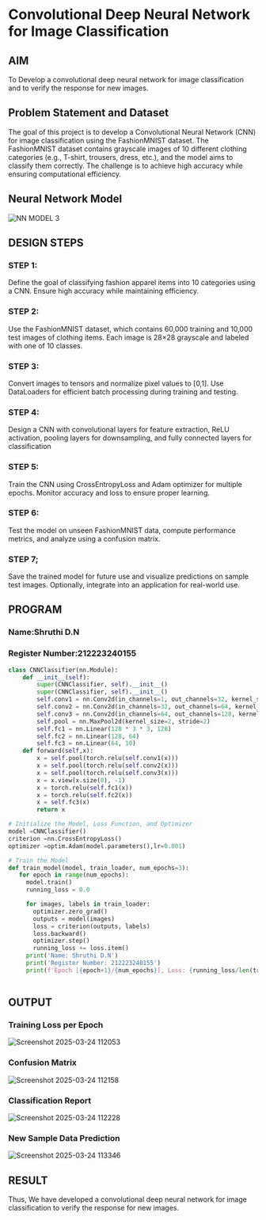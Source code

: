 # Convolutional Deep Neural Network for Image Classification

## AIM

To Develop a convolutional deep neural network for image classification and to verify the response for new images.

## Problem Statement and Dataset

The goal of this project is to develop a Convolutional Neural Network (CNN) for image classification using the FashionMNIST dataset. The FashionMNIST dataset contains grayscale images of 10 different clothing categories (e.g., T-shirt, trousers, dress, etc.), and the model aims to classify them correctly. The challenge is to achieve high accuracy while ensuring computational efficiency.

## Neural Network Model

![NN MODEL 3](https://github.com/user-attachments/assets/15d7d0b9-9525-4638-8321-9de4f5ff12f3)


## DESIGN STEPS

### STEP 1:
Define the goal of classifying fashion apparel items into 10 categories using a CNN. Ensure high accuracy while maintaining efficiency.

### STEP 2:
Use the FashionMNIST dataset, which contains 60,000 training and 10,000 test images of clothing items. Each image is 28×28 grayscale and labeled with one of 10 classes.

### STEP 3:
Convert images to tensors and normalize pixel values to [0,1]. Use DataLoaders for efficient batch processing during training and testing.

### STEP 4:
Design a CNN with convolutional layers for feature extraction, ReLU activation, pooling layers for downsampling, and fully connected layers for classification

### STEP 5:
Train the CNN using CrossEntropyLoss and Adam optimizer for multiple epochs. Monitor accuracy and loss to ensure proper learning.

### STEP 6:
Test the model on unseen FashionMNIST data, compute performance metrics, and analyze using a confusion matrix.

### STEP 7;
Save the trained model for future use and visualize predictions on sample test images. Optionally, integrate into an application for real-world use.



## PROGRAM

### Name:Shruthi D.N
### Register Number:212223240155
```python
class CNNClassifier(nn.Module):
    def __init__(self):
        super(CNNClassifier, self).__init__()
        super(CNNClassifier, self).__init__()
        self.conv1 = nn.Conv2d(in_channels=1, out_channels=32, kernel_size=3, padding=1)
        self.conv2 = nn.Conv2d(in_channels=32, out_channels=64, kernel_size=3, padding=1)
        self.conv3 = nn.Conv2d(in_channels=64, out_channels=128, kernel_size=3, padding=1)
        self.pool = nn.MaxPool2d(kernel_size=2, stride=2)
        self.fc1 = nn.Linear(128 * 3 * 3, 128)
        self.fc2 = nn.Linear(128, 64)
        self.fc3 = nn.Linear(64, 10)
    def forward(self,x):
        x = self.pool(torch.relu(self.conv1(x)))
        x = self.pool(torch.relu(self.conv2(x)))
        x = self.pool(torch.relu(self.conv3(x)))
        x = x.view(x.size(0), -1)
        x = torch.relu(self.fc1(x))
        x = torch.relu(self.fc2(x))
        x = self.fc3(x)
        return x
```


```python
# Initialize the Model, Loss Function, and Optimizer
model =CNNClassifier()
criterion =nn.CrossEntropyLoss()
optimizer =optim.Adam(model.parameters(),lr=0.001)
```

```python
# Train the Model
def train_model(model, train_loader, num_epochs=3):
   for epoch in range(num_epochs):
     model.train()
     running_loss = 0.0

     for images, labels in train_loader:
       optimizer.zero_grad()
       outputs = model(images)
       loss = criterion(outputs, labels)
       loss.backward()
       optimizer.step()
       running_loss += loss.item()
     print('Name: Shruthi D.N')
     print('Register Number: 212223240155')
     print(f'Epoch [{epoch+1}/{num_epochs}], Loss: {running_loss/len(train_loader):.4f}')
    

```

## OUTPUT
### Training Loss per Epoch

![Screenshot 2025-03-24 112053](https://github.com/user-attachments/assets/ce166e3b-353b-4ee7-a6e1-03d030f2c669)


### Confusion Matrix
![Screenshot 2025-03-24 112158](https://github.com/user-attachments/assets/873b9867-4252-4c52-8967-aeb6dd6d209e)



### Classification Report

![Screenshot 2025-03-24 112228](https://github.com/user-attachments/assets/c075a9ea-c750-46d3-8b7a-afaf56ad5bb8)



### New Sample Data Prediction

![Screenshot 2025-03-24 113346](https://github.com/user-attachments/assets/91831462-6cb1-4c69-b17f-cedb354e5bbc)




## RESULT
Thus, We have developed a convolutional deep neural network for image classification to verify the response for new images.
